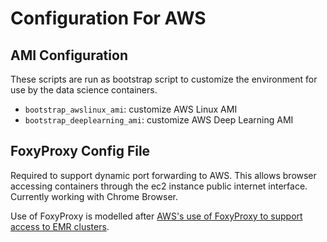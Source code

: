 # Configuration For AWS

## AMI Configuration
These scripts are run as bootstrap script to customize the environment for use by the data science containers. 

* `bootstrap_awslinux_ami`: customize AWS Linux AMI
* `bootstrap_deeplearning_ami`: customize AWS Deep Learning AMI

## FoxyProxy Config File 
Required to support dynamic port forwarding to AWS.  This allows browser accessing containers through the ec2 instance public internet interface.  Currently working with Chrome Browser.

Use of FoxyProxy is modelled after [AWS's use of FoxyProxy to support access to EMR clusters](https://docs.aws.amazon.com/emr/latest/ManagementGuide/emr-connect-master-node-proxy.html).
